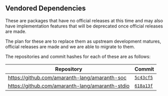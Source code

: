 ## Vendored Dependencies

These are packages that have no official releases at this time and may also have implementation features that will be deprecated once official releases are made.

The plan for these are to replace them as upstream development matures, official releases are made and we are able to migrate to them.

The repositories and commit hashes for each of these are as follows:

| Repository                                      | Commit                                                                        |
| ----------------------------------------------- | ----------------------------------------------------------------------------- |
| https://github.com/amaranth-lang/amaranth-soc   | [`5c43cf5`](https://github.com/amaranth-lang/amaranth-soc/commit/5c43cf5)     |
| https://github.com/amaranth-lang/amaranth-stdio | [`618a13f`](https://github.com/amaranth-lang/amaranth-stdio/commit/618a13f)   |

